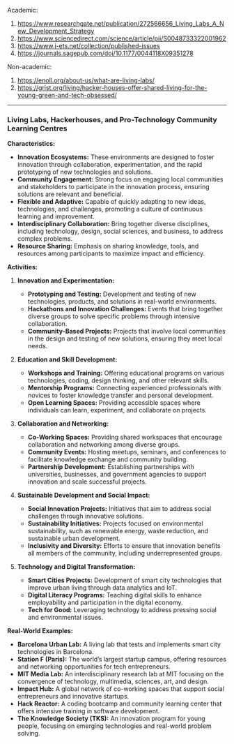 Academic:
1. https://www.researchgate.net/publication/272566656_Living_Labs_A_New_Development_Strategy
2. https://www.sciencedirect.com/science/article/pii/S0048733322001962
3. https://www.j-ets.net/collection/published-issues
4. https://journals.sagepub.com/doi/10.1177/0044118X09351278

Non-academic:
1. https://enoll.org/about-us/what-are-living-labs/
2. https://grist.org/living/hacker-houses-offer-shared-living-for-the-young-green-and-tech-obsessed/

---

### Living Labs, Hackerhouses, and Pro-Technology Community Learning Centres

**Characteristics:**
- **Innovation Ecosystems:** These environments are designed to foster innovation through collaboration, experimentation, and the rapid prototyping of new technologies and solutions.
- **Community Engagement:** Strong focus on engaging local communities and stakeholders to participate in the innovation process, ensuring solutions are relevant and beneficial.
- **Flexible and Adaptive:** Capable of quickly adapting to new ideas, technologies, and challenges, promoting a culture of continuous learning and improvement.
- **Interdisciplinary Collaboration:** Bring together diverse disciplines, including technology, design, social sciences, and business, to address complex problems.
- **Resource Sharing:** Emphasis on sharing knowledge, tools, and resources among participants to maximize impact and efficiency.

**Activities:**

1. **Innovation and Experimentation:**
   - **Prototyping and Testing:** Development and testing of new technologies, products, and solutions in real-world environments.
   - **Hackathons and Innovation Challenges:** Events that bring together diverse groups to solve specific problems through intensive collaboration.
   - **Community-Based Projects:** Projects that involve local communities in the design and testing of new solutions, ensuring they meet local needs.

2. **Education and Skill Development:**
   - **Workshops and Training:** Offering educational programs on various technologies, coding, design thinking, and other relevant skills.
   - **Mentorship Programs:** Connecting experienced professionals with novices to foster knowledge transfer and personal development.
   - **Open Learning Spaces:** Providing accessible spaces where individuals can learn, experiment, and collaborate on projects.

3. **Collaboration and Networking:**
   - **Co-Working Spaces:** Providing shared workspaces that encourage collaboration and networking among diverse groups.
   - **Community Events:** Hosting meetups, seminars, and conferences to facilitate knowledge exchange and community building.
   - **Partnership Development:** Establishing partnerships with universities, businesses, and government agencies to support innovation and scale successful projects.

4. **Sustainable Development and Social Impact:**
   - **Social Innovation Projects:** Initiatives that aim to address social challenges through innovative solutions.
   - **Sustainability Initiatives:** Projects focused on environmental sustainability, such as renewable energy, waste reduction, and sustainable urban development.
   - **Inclusivity and Diversity:** Efforts to ensure that innovation benefits all members of the community, including underrepresented groups.

5. **Technology and Digital Transformation:**
   - **Smart Cities Projects:** Development of smart city technologies that improve urban living through data analytics and IoT.
   - **Digital Literacy Programs:** Teaching digital skills to enhance employability and participation in the digital economy.
   - **Tech for Good:** Leveraging technology to address pressing social and environmental issues.

**Real-World Examples:**
- **Barcelona Urban Lab:** A living lab that tests and implements smart city technologies in Barcelona.
- **Station F (Paris):** The world’s largest startup campus, offering resources and networking opportunities for tech entrepreneurs.
- **MIT Media Lab:** An interdisciplinary research lab at MIT focusing on the convergence of technology, multimedia, sciences, art, and design.
- **Impact Hub:** A global network of co-working spaces that support social entrepreneurs and innovative startups.
- **Hack Reactor:** A coding bootcamp and community learning center that offers intensive training in software development.
- **The Knowledge Society (TKS):** An innovation program for young people, focusing on emerging technologies and real-world problem solving.